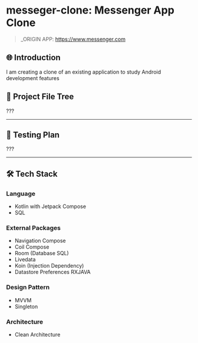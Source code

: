 # messeger-clone: Messenger App Clone 

> _ORIGIN APP: https://www.messenger.com


## 🌐 Introduction

I am creating a clone of an existing application to study Android development features

## 📂 Project File Tree

???

---

## 🧪 Testing Plan

???

---

## 🛠 Tech Stack

### Language 
- Kotlin with Jetpack Compose
- SQL

### External Packages 
- Navigation Compose
- Coil Compose
- Room (Database SQL)
- Livedata
- Koin (Injection Dependency)
- Datastore Preferences RXJAVA 
  
### Design Pattern
- MVVM
- Singleton
  
### Architecture 
- Clean Architecture
